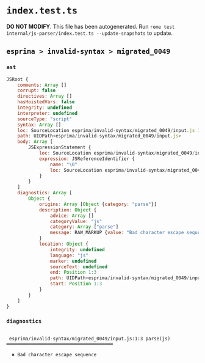 # `index.test.ts`

**DO NOT MODIFY**. This file has been autogenerated. Run `rome test internal/js-parser/index.test.ts --update-snapshots` to update.

## `esprima > invalid-syntax > migrated_0049`

### `ast`

```javascript
JSRoot {
	comments: Array []
	corrupt: false
	directives: Array []
	hasHoistedVars: false
	integrity: undefined
	interpreter: undefined
	sourceType: "script"
	syntax: Array []
	loc: SourceLocation esprima/invalid-syntax/migrated_0049/input.js 1:0-2:0
	path: UIDPath<esprima/invalid-syntax/migrated_0049/input.js>
	body: Array [
		JSExpressionStatement {
			loc: SourceLocation esprima/invalid-syntax/migrated_0049/input.js 1:0-1:4
			expression: JSReferenceIdentifier {
				name: "\0"
				loc: SourceLocation esprima/invalid-syntax/migrated_0049/input.js 1:0-1:4 (\0)
			}
		}
	]
	diagnostics: Array [
		Object {
			origins: Array [Object {category: "parse"}]
			description: Object {
				advice: Array []
				categoryValue: "js"
				category: Array ["parse"]
				message: RAW_MARKUP {value: "Bad character escape sequence"}
			}
			location: Object {
				integrity: undefined
				language: "js"
				marker: undefined
				sourceText: undefined
				end: Position 1:3
				path: UIDPath<esprima/invalid-syntax/migrated_0049/input.js>
				start: Position 1:3
			}
		}
	]
}
```

### `diagnostics`

```

 esprima/invalid-syntax/migrated_0049/input.js:1:3 parse(js) ━━━━━━━━━━━━━━━━━━━━━━━━━━━━━━━━━━━━━━━

  ✖ Bad character escape sequence


```
